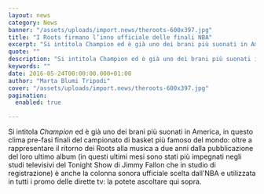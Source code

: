 ```yaml
---
layout: news
category: News
banner: "/assets/uploads/import.news/theroots-600x397.jpg"
title: "I Roots firmano l’inno ufficiale delle finali NBA"
excerpt: "Si intitola Champion ed è già uno dei brani più suonati in America, in questo clima pre-fasi finali del campionato di basket più famoso del mondo: oltre a rappresentare il ritorno dei Roots alla musica a due anni dalla pubblicazione del loro ultimo album (in questi ultimi mesi sono stati più impegnati negli studi televisivi del [&hellip"
quote: ""
description: "Si intitola Champion ed è già uno dei brani più suonati in America, in questo clima pre-fasi finali del campionato di basket più famoso del mondo: oltre a rappresentare il ritorno dei Roots alla musica a due anni dalla pubblicazione del loro ultimo album (in questi ultimi mesi sono stati più impegnati negli studi televisivi del [&hellip"
keywords: ""
date: 2016-05-24T00:00:00.000+01:00
author: "Marta Blumi Tripodi"
cover: "/assets/uploads/import.news/theroots-600x397.jpg"
pagination:
  enabled: true

---
```


Si intitola _Champion_ ed è già uno dei brani più suonati in America, in questo clima pre-fasi finali del campionato di basket più famoso del mondo: oltre a rappresentare il ritorno dei Roots alla musica a due anni dalla pubblicazione del loro ultimo album (in questi ultimi mesi sono stati più impegnati negli studi televisivi del Tonight Show di Jimmy Fallon che in studio di registrazione) è anche la colonna sonora ufficiale scelta dall’NBA e utilizzata in tutti i promo delle dirette tv: la potete ascoltare qui sopra.
